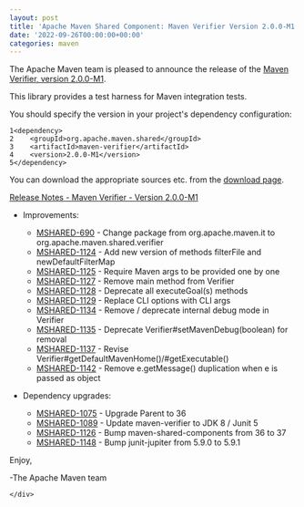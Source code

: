 ```yaml
---
layout: post
title: 'Apache Maven Shared Component: Maven Verifier Version 2.0.0-M1 Released'
date: '2022-09-26T00:00:00+00:00'
categories: maven
---
```

<div class="post_body"><p>The Apache Maven team is pleased to announce the release of the
<a href="https://maven.apache.org/shared/maven-verifier/">Maven Verifier, version 2.0.0-M1</a>.</p>
<p>This library provides a test harness for Maven integration tests.</p>
<p>You should specify the version in your project's dependency configuration:</p>
<div class="highlight"><pre tabindex="0" class="chroma"><code class="language-xml" data-lang="xml"><span class="line"><span class="ln">1</span><span class="cl"><span class="nt">&lt;dependency&gt;</span>
</span></span><span class="line"><span class="ln">2</span><span class="cl">    <span class="nt">&lt;groupId&gt;</span>org.apache.maven.shared<span class="nt">&lt;/groupId&gt;</span>
</span></span><span class="line"><span class="ln">3</span><span class="cl">    <span class="nt">&lt;artifactId&gt;</span>maven-verifier<span class="nt">&lt;/artifactId&gt;</span>
</span></span><span class="line"><span class="ln">4</span><span class="cl">    <span class="nt">&lt;version&gt;</span>2.0.0-M1<span class="nt">&lt;/version&gt;</span>
</span></span><span class="line"><span class="ln">5</span><span class="cl"><span class="nt">&lt;/dependency&gt;</span>
</span></span></code></pre></div><p>You can download the appropriate sources etc. from the <a href="https://maven.apache.org/shared/maven-verifier/download.html">download page</a>.</p>
<p><a href="https://issues.apache.org/jira/secure/ReleaseNote.jspa?version=12351428&amp;styleName=Text&amp;projectId=12317922">Release Notes - Maven Verifier - Version 2.0.0-M1</a></p>
<ul>
<li>
<p>Improvements:</p>
<ul>
<li><a href="https://issues.apache.org/jira/browse/MSHARED-690">MSHARED-690</a> - Change package from org.apache.maven.it to org.apache.maven.shared.verifier</li>
<li><a href="https://issues.apache.org/jira/browse/MSHARED-1124">MSHARED-1124</a> - Add new version of methods filterFile and newDefaultFilterMap</li>
<li><a href="https://issues.apache.org/jira/browse/MSHARED-1125">MSHARED-1125</a> - Require Maven args to be provided one by one</li>
<li><a href="https://issues.apache.org/jira/browse/MSHARED-1127">MSHARED-1127</a> - Remove main method from Verifier</li>
<li><a href="https://issues.apache.org/jira/browse/MSHARED-1128">MSHARED-1128</a> - Deprecate all executeGoal(s) methods</li>
<li><a href="https://issues.apache.org/jira/browse/MSHARED-1129">MSHARED-1129</a> - Replace CLI options with CLI args</li>
<li><a href="https://issues.apache.org/jira/browse/MSHARED-1134">MSHARED-1134</a> - Remove / deprecate internal debug mode in Verifier</li>
<li><a href="https://issues.apache.org/jira/browse/MSHARED-1135">MSHARED-1135</a> - Deprecate Verifier#setMavenDebug(boolean) for removal</li>
<li><a href="https://issues.apache.org/jira/browse/MSHARED-1137">MSHARED-1137</a> - Revise Verifier#getDefaultMavenHome()/#getExecutable()</li>
<li><a href="https://issues.apache.org/jira/browse/MSHARED-1142">MSHARED-1142</a> - Remove e.getMessage() duplication when e is passed as object</li>
</ul>
</li>
<li>
<p>Dependency upgrades:</p>
<ul>
<li><a href="https://issues.apache.org/jira/browse/MSHARED-1075">MSHARED-1075</a> - Upgrade Parent to 36</li>
<li><a href="https://issues.apache.org/jira/browse/MSHARED-1089">MSHARED-1089</a> - Update maven-verifier to JDK 8 / Junit 5</li>
<li><a href="https://issues.apache.org/jira/browse/MSHARED-1126">MSHARED-1126</a> - Bump maven-shared-components from 36 to 37</li>
<li><a href="https://issues.apache.org/jira/browse/MSHARED-1148">MSHARED-1148</a> - Bump junit-jupiter from 5.9.0 to 5.9.1</li>
</ul>
</li>
</ul>
<p>Enjoy,</p>
<p>-The Apache Maven team</p>

    </div>
